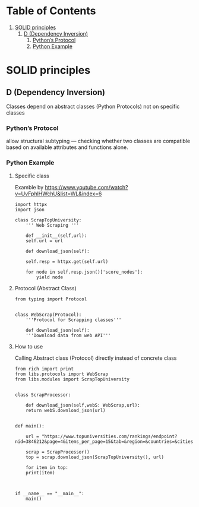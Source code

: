 
# Table of Contents

1.  [SOLID principles](#orgb78515d)
    1.  [D (Dependency Inversion)](#orgb61bacd)
        1.  [Python&rsquo;s Protocol](#orgdc3ca2e)
        2.  [Python Example](#org32eafb1)



<a id="orgb78515d"></a>

# SOLID principles


<a id="orgb61bacd"></a>

## D (Dependency Inversion)

Classes depend on abstract classes (Python Protocols) 
not on specific classes


<a id="orgdc3ca2e"></a>

### Python&rsquo;s Protocol

allow structural subtyping — checking whether two 
classes are compatible based on available attributes 
and functions alone.


<a id="org32eafb1"></a>

### Python Example

1.  Specific class

    Examble by <https://www.youtube.com/watch?v=UvFphlHWchU&list=WL&index=6>
    
        import httpx
        import json
        
        class ScrapTopUniversity:
            ''' Web Scraping '''
        
            def __init__(self,url):
        	self.url = url
        
            def download_json(self):
        
        	self.resp = httpx.get(self.url)
        
        	for node in self.resp.json()['score_nodes']:
        	    yield node

2.  Protocol (Abstract Class)

        
        from typing import Protocol
        
        
        class WebScrap(Protocol):
            '''Protocol for Scrapping classes'''
        
            def download_json(self):
        	'''Download data from web API'''

3.  How to use

    Calling Abstract class (Protocol) directly 
    instead of concrete class 
    
        from rich import print
        from libs.protocols import WebScrap
        from libs.modules import ScrapTopUniversity
        
        
        class ScrapProcessor:
        
            def download_json(self,webS: WebScrap,url):
        	return webS.download_json(url)
        
        
        def main():
        
            url = "https://www.topuniversities.com/rankings/endpoint?nid=3846212&page=4&items_per_page=15&tab=&region=&countries=&cities=&search=&star=&sort_by=&order_by=&program_type="
        
            scrap = ScrapProcessor()
            top = scrap.download_json(ScrapTopUniversity(), url)
        
            for item in top:
        	print(item)
        
        
        
        if __name__ == "__main__":
            main()

